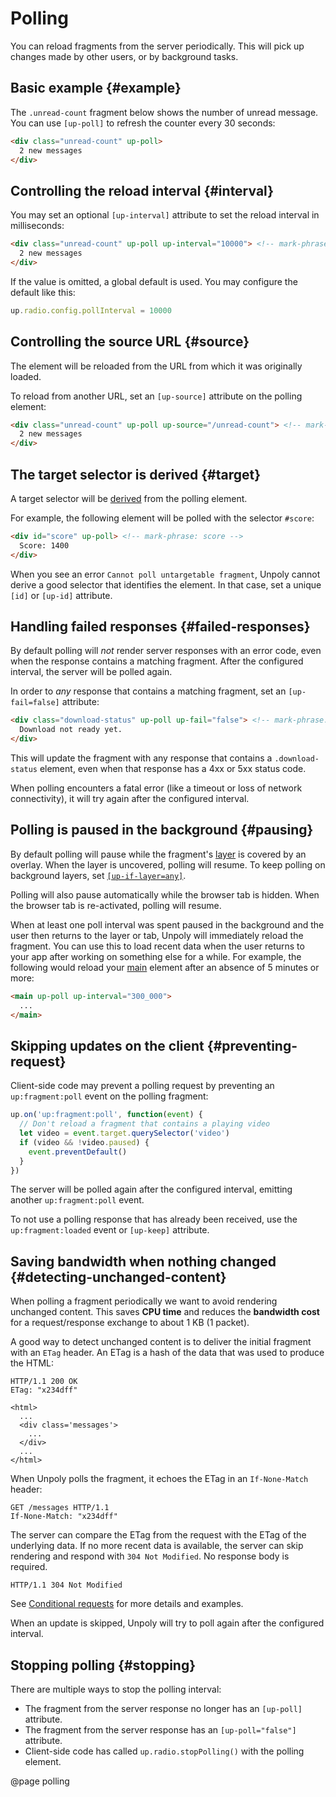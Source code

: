 Polling
=======

You can reload fragments from the server periodically. This will pick up changes made by other users, or by background tasks.


## Basic example {#example}

The `.unread-count` fragment below shows the number of unread message.
You can use `[up-poll]` to refresh the counter every 30 seconds:

```html
<div class="unread-count" up-poll>
  2 new messages
</div>
```

## Controlling the reload interval {#interval}

You may set an optional `[up-interval]` attribute to set the reload interval in milliseconds:

```html
<div class="unread-count" up-poll up-interval="10000"> <!-- mark-phrase: up-interval -->
  2 new messages
</div>
```

If the value is omitted, a global default is used. You may configure the default like this:

```js
up.radio.config.pollInterval = 10000
```

## Controlling the source URL {#source}

The element will be reloaded from the URL from which it was originally loaded.

To reload from another URL, set an `[up-source]` attribute on the polling element:

```html
<div class="unread-count" up-poll up-source="/unread-count"> <!-- mark-phrase: up-source -->
  2 new messages
</div>
```

## The target selector is derived {#target}

A target selector will be [derived](/target-derivation) from the polling element.

For example, the following element will be polled with the selector `#score`:

```html
<div id="score" up-poll> <!-- mark-phrase: score -->
  Score: 1400
</div>
```

When you see an error `Cannot poll untargetable fragment`, Unpoly cannot derive a good
selector that identifies the element. In that case, set a unique `[id]` or `[up-id]` attribute.


## Handling failed responses {#failed-responses}

By default polling will *not* render server responses with an error code,
even when the response contains a matching fragment. After the configured
interval, the server will be polled again.

In order to *any* response that contains a matching fragment,
set an `[up-fail=false]` attribute:

```html
<div class="download-status" up-poll up-fail="false"> <!-- mark-phrase: up-fail -->
  Download not ready yet.
</div>
```

This will update the fragment with any response that contains
a `.download-status` element, even when that response has a 4xx or 5xx status code.

When polling encounters a fatal error (like a timeout or loss of network connectivity),
it will try again after the configured interval.


## Polling is paused in the background {#pausing}

By default polling will pause while the fragment's [layer](/up.layer) is covered by an overlay.
When the layer is uncovered, polling will resume.
To keep polling on background layers, set [`[up-if-layer=any]`](#up-if-layer).

Polling will also pause automatically while the browser tab is hidden.
When the browser tab is re-activated, polling will resume.

When at least one poll interval was spent paused in the background and the user
then returns to the layer or tab, Unpoly will immediately reload the fragment.
You can use this to load recent data when the user returns to your app after working on something else for a while. For example, the following
would reload your [main](/main) element after an absence of 5 minutes or more:

```html
<main up-poll up-interval="300_000">
  ...
</main>
 ```

## Skipping updates on the client {#preventing-request}

Client-side code may prevent a polling request by preventing an `up:fragment:poll` event
on the polling fragment:

```js
up.on('up:fragment:poll', function(event) {
  // Don't reload a fragment that contains a playing video
  let video = event.target.querySelector('video')
  if (video && !video.paused) {
    event.preventDefault()
  }
})
```

The server will be polled again after the configured interval, emitting another `up:fragment:poll` event.

To not use a polling response that has already been received, use the `up:fragment:loaded` event or `[up-keep]` attribute.

## Saving bandwidth when nothing changed {#detecting-unchanged-content}

When polling a fragment periodically we want to avoid rendering unchanged content.
This saves <b>CPU time</b> and reduces the <b>bandwidth cost</b> for a
request/response exchange to about 1 KB (1 packet).

A good way to detect unchanged content is to deliver the initial fragment
with an `ETag` header. An ETag is a hash of the data that was used to produce the HTML:

```http
HTTP/1.1 200 OK
ETag: "x234dff"

<html>
  ...
  <div class='messages'>
    ...
  </div>
  ...
</html>
```

When Unpoly polls the fragment, it echoes the ETag in an `If-None-Match` header:

```http
GET /messages HTTP/1.1
If-None-Match: "x234dff"
```

The server can compare the ETag from the request with the ETag of the underlying data.
If no more recent data is available, the server can skip rendering and
respond with `304 Not Modified`. No response body is required.

```http
HTTP/1.1 304 Not Modified
```

See [Conditional requests](/conditional-requests) for more details and examples.

When an update is skipped, Unpoly will try to poll again after the configured interval.

## Stopping polling {#stopping}

There are multiple ways to stop the polling interval:

- The fragment from the server response no longer has an `[up-poll]` attribute.
- The fragment from the server response has an `[up-poll="false"]` attribute.
- Client-side code has called `up.radio.stopPolling()` with the polling element.


@page polling
